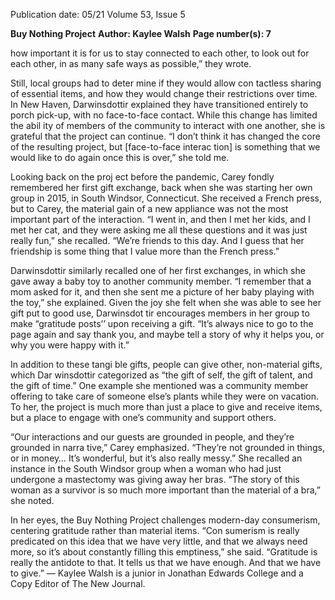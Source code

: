 Publication date: 05/21
Volume 53, Issue 5

**Buy Nothing Project**
**Author: Kaylee Walsh**
**Page number(s): 7**

how important it is for us to stay 
connected to each other, to look 
out for each other, in as many safe 
ways as possible,” they wrote. 

Still, local groups had to deter­
mine if they would allow con­
tactless sharing of essential items, 
and how they would change their 
restrictions over time. In New 
Haven, Darwinsdottir explained 
they 
have 
transitioned 
entirely to porch pick-up, with 
no face-to-face contact. While 
this change has limited the abil­
ity of members of the community 
to interact with one another, she 
is grateful that the project can 
continue. “I don’t think it has 
changed the core of the resulting 
project, but [face-to-face interac­
tion] is something that we would 
like to do again once this is over,” 
she told me.

Looking back on the proj­
ect before the pandemic, Carey 
fondly remembered her first gift 
exchange, back when she was 
starting her own group in 2015, 
in South Windsor, Connecticut. 
She received a French press, but 
to Carey, the material gain of a 
new appliance was not the most 
important part of the interaction. 
“I went in, and then I met her kids, 
and I met her cat, and they were 
asking me all these questions and 
it was just really fun,” she recalled. 
“We’re friends to this day. And I 
guess that her friendship is some­
thing that I value more than the 
French press.”

Darwinsdottir similarly recalled 
one of her first exchanges, in 
which she gave away a baby toy 
to another community member. 
“I remember that a mom asked for 
it, and then she sent me a picture 
of her baby playing with the toy,” 
she explained. Given the joy she 
felt when she was able to see her 
gift put to good use, Darwinsdot­
tir encourages members in her 
group to make “gratitude posts’’ 
upon receiving a gift. “It’s always 
nice to go to the page again and 
say thank you, and maybe tell a 
story of why it helps you, or why 
you were happy with it.”

In addition to these tangi­
ble gifts, people can give other, 
non-material gifts, which Dar­
winsdottir categorized as “the 
gift of self, the gift of talent, and 
the gift of time.” One example 
she mentioned was a community 
member offering to take care of 
someone else’s plants while they 
were on vacation. To her, the 
project is much more than just a 
place to give and receive items, 
but a place to engage with one’s 
community and support others.

“Our 
interactions 
and 
our 
guests are grounded in people, 
and they’re grounded in narra­
tive,” Carey emphasized. “They’re 
not grounded in things, or in 
money… It’s wonderful, but it’s 
also really messy.” She recalled 
an instance in the South Windsor 
group when a woman who had 
just undergone a mastectomy was 
giving away her bras. “The story 
of this woman as a survivor is so 
much more important than the 
material of a bra,” she noted.

In her eyes, the Buy Nothing 
Project challenges modern-day 
consumerism, centering gratitude 
rather than material items. “Con­
sumerism is really predicated on 
this idea that we have very little, 
and that we always need more, so 
it’s about constantly filling this 
emptiness,” she said. “Gratitude is 
really the antidote to that. It tells 
us that we have enough. And that 
we have to give.”
— Kaylee Walsh is a junior in 
Jonathan Edwards College and a 
Copy Editor of The New Journal.